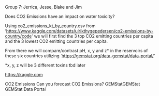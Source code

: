 Group 7: Jerrica, Jesse, Blake and Jim

Does CO2 Emissions have an impact on water toxicity?

Using co2_emissions_kt_by_country.csv from ‘https://www.kaggle.com/datasets/ulrikthygepedersen/co2-emissions-by-country/code' we will first find the 3 top CO2 emitting countries per capita and the 3 lowest CO2 emitting countries per capita. 

From there we will compare/contrast pH, x, y and z* in the reservoirs of these six countries utilizing ‘https://gemstat.org/data-gemstat/data-portal/'

*x, y, z will be 3 different toxins tbd later

https://kaggle.com

CO2 Emissions
Can you forecast CO2 Emissions?
GEMStatGEMStat
GEMStat Data Portal
